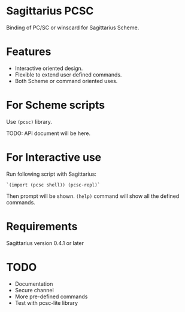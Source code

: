 Sagittarius PCSC
==
Binding of PC/SC or winscard for Sagittarius Scheme.

Features
====

  * Interactive oriented design.
  * Flexible to extend user defined commands.
  * Both Scheme or command oriented uses.

For Scheme scripts
====
Use `(pcsc)` library.

TODO: API document will be here.

For Interactive use
====
Run following script with Sagittarius:

    `(import (pcsc shell)) (pcsc-repl)`

Then prompt will be shown. `(help)` command will show all the defined commands.

Requirements
====
Sagittarius version 0.4.1 or later


TODO
====

  * Documentation
  * Secure channel
  * More pre-defined commands
  * Test with pcsc-lite library
